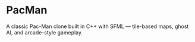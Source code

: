 # PacMan
A classic Pac-Man clone built in C++ with SFML — tile-based maps, ghost AI, and arcade-style gameplay.
